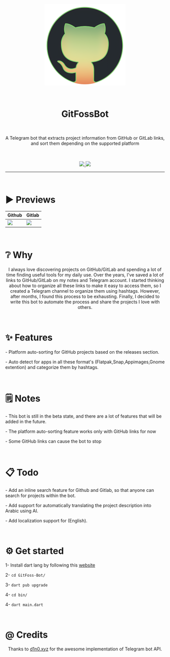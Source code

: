 <p align="center">
  <img src="https://github.com/XxA7med66xX/GitFoss-Bot/blob/241d997b5ec357e7c9ab792f9fecfcacc2816117/assets/Icons/256x256/GitFoss.png" />
</p>

<br/>
<h1 align="center">GitFossBot</h1>
<br/>
<p align="center">A Telegram bot that extracts project information from GitHub or GitLab links, and sort them depending on the supported platform </p>
<br/>
<br/>
<div align="center">
  <a href="https://t.me/GitFoss">
    <img src="https://img.shields.io/badge/Join(ar)-Telegram-blue" />
  </a>
  <a href="">
    <img src="https://img.shields.io/badge/MIT-License-bightgreen">
  </a>

  <hr />

  <br/>

  <h1 align="left">▶️ Previews</h1>

  | Github | Gitlab |
|----------|----------|
|[![](https://markdown-videos.vercel.app/youtube/85LDxpUilxg)](https://youtu.be/85LDxpUilxg)|[![](https://markdown-videos.vercel.app/youtube/a_iJ4xxc1Zw)](https://youtu.be/a_iJ4xxc1Zw)|


  <br/>

  <h1 align="left">❔️ Why</h1>

  <p align="center">I always love discovering projects on GitHub/GitLab and spending a lot of time finding useful tools for my daily use. Over the years, I've saved a lot of links to GitHub/GitLab on my notes and Telegram account. I started thinking about how to organize all these links to make it easy to access them, so I created a Telegram channel to organize them using hashtags. However, after months, I found this process to be exhausting. Finally, I decided to write this bot to automate the process and share the projects I love with others. </p>

  <br/>
  
  <h1 align="left">✨️ Features</h1>
  
  <p align="left">- Platform auto-sorting for GitHub projects based on the releases section.</p>
  <p align="left">- Auto detect for apps in all these format's (Flatpak,Snap,Appimages,Gnome extention) and categorize them by hashtags.</p>

  <br/>
  
  <h1 align="left">🗒️ Notes</h1>

  <p align="left">- This bot is still in the beta state, and there are a lot of features that will be added in the future.</p>
  <p align="left">- The platform auto-sorting feature works only with GitHub links for now</p>
  <p align="left">- Some GitHub links can cause the bot to stop</p>

  <br/>

  <h1 align="left">📋 Todo</h1>
  
  <p align="left">- Add an inline search feature for Github and Gitlab, so that anyone can search for projects within the bot.</p>
  <p align="left">- Add support for automatically translating the project description into Arabic using AI.</p>
  <p align="left">- Add localization support for (English).</p>
  

  <br/>

  <h1 align="left">⚙️ Get started</h1>

  <p align="left">1- Install dart lang by following this <a href='https://dart.dev/get-dart#install'>website</a> </p>
  <p align="left">2- <code>cd GitFoss-Bot/</code></p>
  <p align="left">3- <code>dart pub upgrade</code></p>
  <p align="left">4- <code>cd bin/</code></p>
  <p align="left">4- <code>dart main.dart</code></p>

  <br/>

  <h1 align="left">@ Credits</h1>

  Thanks to <a href='https://pub.dev/publishers/d1n0.xyz/packages'>d1n0.xyz</a> for the awesome implementation of Telegram bot API.

  
  
   
  

  
  

  

  
  
  


  

